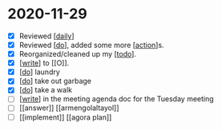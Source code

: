 # 2020-11-29

- [x] Reviewed [[daily]]
- [x] Reviewed [[do]], added some more [[action]]s.
- [x] Reorganized/cleaned up my [[todo]].
- [x] [[write]] to [[O]].
- [x] [[do]] laundry
- [x] [[do]] take out garbage
- [x] [[do]] take a walk
- [ ] [[write]] in the meeting agenda doc for the Tuesday meeting
- [ ] [[answer]] [[armengolaltayol]]
- [ ] [[implement]] [[agora plan]]

[//begin]: # "Autogenerated link references for markdown compatibility"
[daily]: ../daily "Daily"
[do]: ../do "Do"
[action]: ../action "Action"
[todo]: ../todo "Todo"
[write]: ../write "Write"
[agora-plan]: ../agora-plan "Agora Plan"
[//end]: # "Autogenerated link references"